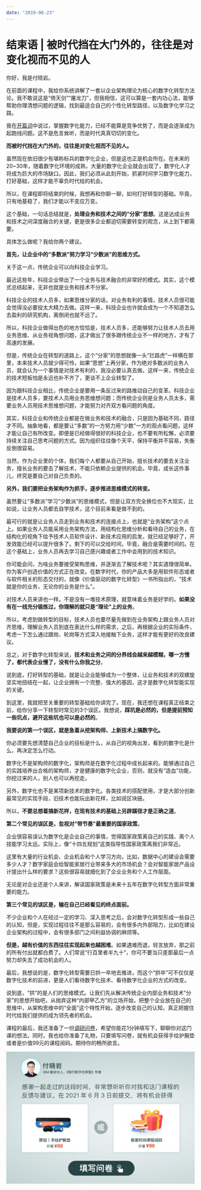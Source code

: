 ```yaml
---
date: "2019-06-23"
---  
```

      
# 结束语 | 被时代挡在大门外的，往往是对变化视而不见的人
你好，我是付晓岩。

在前面的课程中，我给你系统讲解了一套以企业架构理论为核心的数字化转型方法论。我不敢说这是“倚天剑”“屠龙刀”，但我相信，这可以算是一套内功心法，能够帮助你理清想问题的逻辑，找到最适合自己的个性化转型路径，以及数字化学习之路。

我在[开篇词](https://time.geekbang.org/column/article/361319)中说过，掌握数字化能力，已经不能算是竞争优势了，而是会逐渐成为起跑线问题。这不是危言耸听，而是时代真真切切的变化。

**而被时代挡在大门外的，往往是对变化视而不见的人。**

虽然现在依旧很少有堪称标兵的数字化企业，但是这也正是机会所在。在未来的20\~30年，随着数字化环境的成熟，大量的数字化企业就会出现了，数字化人才将成为巨大的市场缺口。因此，我们必须从此刻开始，抓紧时间学习数字化能力，打好基础，这样才能不辜负时代给的机会。

所以，在课程即将结束的时候，我想再和你聊一聊，如何打好转型的基础。毕竟，只有地基稳了，我们才能以不变应万变。

这个基础，一句话总结就是，**处理业务和技术之间的“分家”思想**。这是达成业务和技术之间深度融合的关键，更是很多企业都迫切需要转变的观念，从上到下都需要。

具体怎么做呢？我给你两个建议。

**首先，让企业中的“多数派”努力学习“少数派”的思维方式。**

<!-- [[[read_end]]] -->

关于这一点，传统企业可以向科技企业学习。

最近这些年，科技企业带出了一个业务与技术融合的非常好的模式。其实，这个模式总结起来，无非也就是业务和技术不分家。

科技企业的技术人员多，如果思维分家的话，对业务有利的事情，技术人员很可能会觉得没必要投太大精力去做。这样一来，科技企业也许就会成为一个不知道怎么去盈利的研究机构，离倒闭也就不远了。

所以，科技企业做得出色的地方恰恰是，技术人员多，还能够努力让技术人员去用业务思维、从业务视角想问题，这才做出了很多跟传统企业不一样的地方，才有了高速的发展。

但是，传统企业在转型的道路上，这个“分家”的思想就像一头“拦路虎”一样横在那里，本来技术人员就少得可怜，如果“思想”上再分家，作为绝对多数派的业务人员，就会认为一个事情是对技术有利的，我没必要认真去做。这样一来，传统企业的技术短板怕是永远也补不齐了，更谈不上企业转型了。

因为跟科技企业相比，传统企业是要用一条反过来的路推动自己的变革。科技企业是技术人员多，要技术人员用业务思维想问题；而传统企业则是业务人员太多，需要业务人员用技术思维想问题，才能努力对齐双方看问题的角度。

其实，科技企业和传统企业都是在做业务和技术的融合，只是因为基础不同，路径才不同。抽象地看，都是要让“多数”的一方努力用“少数”一方的观点看问题，这样才能让自己有所改变。即便是已经做得很好的科技企业，也不要有所松懈，必须要持续关注自己思考问题的方式。因为组织往往像个天平，保持平衡并不容易，失衡反倒很容易。

当然，作为企业里的个体，我们每个人都要从自己开始，擅长技术的要去关注业务，擅长业务的要去了解技术，不能只依赖企业提供的机会。毕竟，成长这件事儿，终究是要自己对自己负责的。

**另外，我们要把业务架构作为抓手，逐步推进思维模式的转变。**

虽然要让“多数派”学习“少数派”的思维模式，但是让双方完全换位也不大现实，比如说，让业务人员都去自学技术，这个目前来看是做不到的。

最可行的就是让业务人员走到业务和技术的连接点上，也就是“业务架构”这个点上。如果业务人员能采用业务架构方法，用结构化思维分析和看待自己的业务，在结构化的视角下给予技术人员软件设计、新技术应用的启发，就已经足够好了，开发效能已经可以提升很多了。剩下的可以交给时间，毕竟，融合是需要时间的。在这个基础上，业务人员再去学习自己感兴趣或者工作中会用到的技术知识。

你可能会问，为啥业务要接受架构思维，并逐渐去了解技术呢？其实道理很简单。你为客户创造价值的方式正在改变。在数字时代，你的产品大多是用软件形态或者与软件相关的形态交付的，就像《价值驱动的数字化转型》一书所指出的，“技术就是你的业务，无论你的业务是什么”。

对技术人员来讲也一样。不是没有一堆技术原理，就意味着业务是好学的。**如果没有在一线充分锻炼过，你理解的就只是“理论”上的业务**。

所以，考虑到做转型的目标，技术人员也要尽量先做到在业务架构上跟业务人员对齐思维，理解业务人员到底在表达什么样的需求，之后，再根据企业的实际条件，考虑一下怎么通过跟岗、轮岗等方式深入地接触下业务，这样才能有更好的改良建议。

总之，对于数字化转型来说，**技术和业务之间的分界线会越来越模糊，哪一方慢了，都代表企业慢了，没有什么你我之分**。

说到底，打好转型的基础，就是让企业能够成为一个整体，让业务和技术的双螺旋坚实地扭结在一起，让企业拥有一个完整、强大的基因，这才是数字化转型能实现的关键。

到这里，我就把至关重要的转型基础给你讲完了。现在，我还想在课程真正结束之前，给你分享一下转型时常见的3个误区。我想说，**踩坑是必然的，但是提前预知一些坑点，避开这些坑也可以是必然的**。

**我要说的第一个误区，就是急着从挖架构师、上新技术上搞数字化。**

你必须要先想清楚自己企业的目标是什么，从自己的视角出发，看到的数字化是什么，再决定怎么行动。

数字化不是架构师的数字化，架构师是在数字化过程中成长起来的。能够通过自己的实践培养出合格的架构师，才是健康的数字化企业，否则，就没有“造血”功能，你挖过来的人，别人也可以再挖走。

另外，数字化也不是某项新技术的数字化。各类技术的搭配使用，才是大部分创新最常见的实现手段，旧技术也能玩出新花样，比如说区块链。

所以，**不要总想着搞新花样，在现有技术的基础上另辟蹊径才是正确之道**。

**第二个常见的误区是，忽视对“带节奏”最重要的国家政策**。

企业很容易误认为数字化是企业自己的事情，觉得国家政策离自己的实践、离个人技能学习太远。实际上，像“十四五规划”这类指导性国家政策离我们非常近。

这里有大量的行业机会、企业机会和个人学习方向，比如，数据中心的建设会需要多少人才？数字家庭会给智能家居行业带来多大的市场机会？会对智能家居产品设计提出什么样的要求？这些很容易就细化到了企业业务和个人工作层面。

无论是对企业还是个人来讲，解读国家政策是未来十五年在数字化转型方面非常重要的能力。

**第三个常见的误区是，输在自己已经看见的终点面前。**

不少企业和个人在经过一定的学习、深入思考之后，会对数字化转型形成一些自己的认知，但是，实现过程往往不是那么容易的，会有很多内外部阻力，比如在建设企业架构的过程中，会有很多部门之间利益协调的麻烦等。

**但是，越有价值的东西往往实现起来也越困难**。如果遇难而退，轻言放弃，那之前的所有付出就都白费了。人们常说“行百里者半九十”，你可不要当只差那最后一点努力却失去了成功机会的人。

最后，我想说的是，数字化转型需要日拱一卒地去推进，而这个“拱卒”可不仅仅是数字化技术的前进，更是人们看待数字化技术、看待数字化企业的方式的改变。

说到底，“拱”的是人们的思维模式。让我们先从解决传统企业内部业务和技术“分家”的思想开始吧，从抛弃这种“内部甲乙方”的立场开始，把整个企业放在自己的思维中，从架构思维中的“全面”这个特性开始，逐步改变自己的认知，真正把握住时代给我们提供的成为领先者的机会。

课程的最后，我还准备了一份[调研问卷](https://jinshuju.net/f/F4xAVX)，希望你能花1分钟填写下，聊聊你对这门课的想法。同时，我也给你准备了礼物，只要填写问卷，就有机会获得手绘护腕垫或者是价值99元的课程阅码。期待你的畅所欲言。

[![](./httpsstatic001geekbangorgresourceimage141414b98950fc078ed4495d589b178f0014.jpg)](https://jinshuju.net/f/F4xAVX)